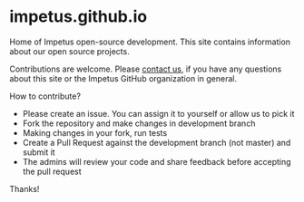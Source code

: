 # impetus.github.io

Home of Impetus open-source development. This site contains information about our open source projects.

Contributions are welcome. Please <a class="nav-link" href="https://www.impetus.com/contact" target="_blank">contact us</a>, if you have any questions about this site or the Impetus GitHub organization in general.

How to contribute?

- Please create an issue. You can assign it to yourself or allow us to pick it
- Fork the repository and make changes in development branch
- Making changes in your fork, run tests
- Create a Pull Request against the development branch (not master) and submit it
- The admins will review your code and share feedback before accepting the pull request

Thanks!
